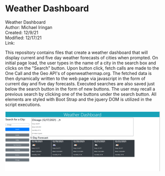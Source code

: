 # Weather Dashboard<br>
Weather Dashboard<br>
Author: Michael Iringan<br>
Created: 12/9/21<br>
Modified: 12/17/21<br>
Link: 

This repository contains files that create a weather dashboard that will display current and five day weather forecasts of cities when prompted. On initial page load, the user types in the name of a city in the search box and clicks on the "Search" button. Upon button click, fetch calls are made to the One Call and the Geo API's of openweathermap.org. The fetched data is then dynamically written to the web page via javascript in the form of current day and five day forecasts. Executed searches are also saved just below the search button in the form of new buttons. The user may recall a previous search by clicking one of the buttons under the search button. All elements are styled with Boot Strap and the jquery DOM is utilized in the script executions.

![screenshot](screenshot.png?raw=true "Screenshot")